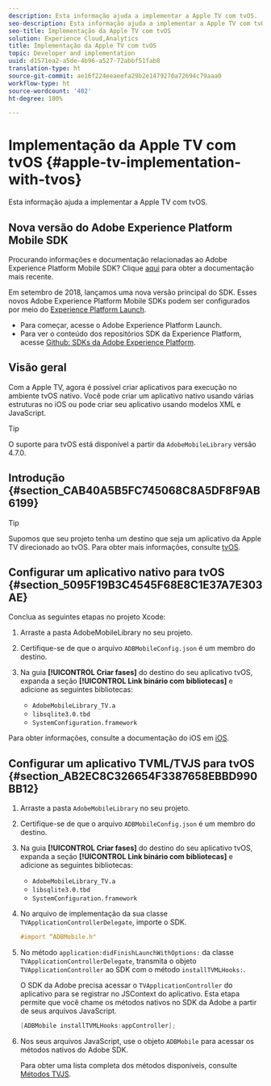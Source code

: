 ```yaml
---
description: Esta informação ajuda a implementar a Apple TV com tvOS.
seo-description: Esta informação ajuda a implementar a Apple TV com tvOS.
seo-title: Implementação da Apple TV com tvOS
solution: Experience Cloud,Analytics
title: Implementação da Apple TV com tvOS
topic: Developer and implementation
uuid: d1571ea2-a5de-4b96-a527-72abbf51fab8
translation-type: ht
source-git-commit: ae16f224eeaeefa29b2e1479270a72694c79aaa0
workflow-type: ht
source-wordcount: '402'
ht-degree: 100%

---
```



# Implementação da Apple TV com tvOS {#apple-tv-implementation-with-tvos}

Esta informação ajuda a implementar a Apple TV com tvOS.

## Nova versão do Adobe Experience Platform Mobile SDK

Procurando informações e documentação relacionadas ao Adobe Experience Platform Mobile SDK? Clique [aqui](https://aep-sdks.gitbook.io/docs/) para obter a documentação mais recente.

Em setembro de 2018, lançamos uma nova versão principal do SDK. Esses novos Adobe Experience Platform Mobile SDKs podem ser configurados por meio do [Experience Platform Launch](https://www.adobe.com/br/experience-platform/launch.html).

* Para começar, acesse o Adobe Experience Platform Launch.
* Para ver o conteúdo dos repositórios SDK da Experience Platform, acesse [Github: SDKs da Adobe Experience Platform](https://github.com/Adobe-Marketing-Cloud/acp-sdks).

## Visão geral

Com a Apple TV, agora é possível criar aplicativos para execução no ambiente tvOS nativo. Você pode criar um aplicativo nativo usando várias estruturas no iOS ou pode criar seu aplicativo usando modelos XML e JavaScript.

>[!TIP]
>
>O suporte para tvOS está disponível a partir da `AdobeMobileLibrary` versão 4.7.0.

## Introdução {#section_CAB40A5B5FC745068C8A5DF8F9AB6199}

>[!TIP]
>
>Supomos que seu projeto tenha um destino que seja um aplicativo da Apple TV direcionado ao tvOS. Para obter mais informações, consulte [tvOS](https://developer.apple.com/tvos/documentation/).

## Configurar um aplicativo nativo para tvOS {#section_5095F19B3C4545F68E8C1E37A7E303AE}

Conclua as seguintes etapas no projeto Xcode:

1. Arraste a pasta AdobeMobileLibrary no seu projeto.
1. Certifique-se de que o arquivo `ADBMobileConfig.json` é um membro do destino.
1. Na guia **[!UICONTROL Criar fases]** do destino do seu aplicativo tvOS, expanda a seção **[!UICONTROL Link binário com bibliotecas]** e adicione as seguintes bibliotecas:

   * `AdobeMobileLibrary_TV.a`
   * `libsqlite3.0.tbd`
   * `SystemConfiguration.framework`

Para obter informações, consulte a documentação do iOS em [iOS](https://developer.apple.com/ios/resources/).

## Configurar um aplicativo TVML/TVJS para tvOS {#section_AB2EC8C326654F3387658EBBD990BB12}

1. Arraste a pasta `AdobeMobileLibrary` no seu projeto.
1. Certifique-se de que o arquivo `ADBMobileConfig.json` é um membro do destino.
1. Na guia **[!UICONTROL Criar fases]** do destino do seu aplicativo tvOS, expanda a seção **[!UICONTROL Link binário com bibliotecas]** e adicione as seguintes bibliotecas:

   * `AdobeMobileLibrary_TV.a`
   * `libsqlite3.0.tbd`
   * `SystemConfiguration.framework`

1. No arquivo de implementação da sua classe `TVApplicationControllerDelegate`, importe o SDK.

   ```objective-c
   #import “ADBMobile.h"
   ```

1. No método `application:didFinishLaunchWithOptions:` da classe `TVApplicationControllerDelegate`, transmita o objeto `TVApplicationController` ao SDK com o método `installTVMLHooks:`.

   O SDK da Adobe precisa acessar o `TVApplicationController` do aplicativo para se registrar no JSContext do aplicativo. Esta etapa permite que você chame os métodos nativos no SDK da Adobe a partir de seus arquivos JavaScript.

   ```objective-c
   [ADBMobile installTVMLHooks:appController];
   ```

1. Nos seus arquivos JavaScript, use o objeto `ADBMobile` para acessar os métodos nativos do Adobe SDK.

   Para obter uma lista completa dos métodos disponíveis, consulte [Métodos TVJS](/help/ios/apple-tv-implementation-tvos/tvjs-methods.md).

